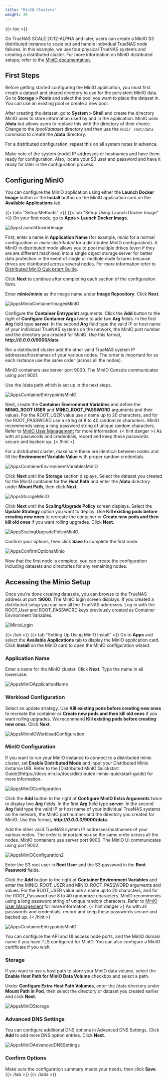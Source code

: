 ```yaml
---
title: "MinIO Clusters"
weight: 30
---
```


{{< toc >}}

On TrueNAS SCALE 20.12-ALPHA and later, users can create a MinIO S3 distributed instance to scale out and handle individual TrueNAS node failures.
In this example, we use four physical TrueNAS systems and creating a distributed cluster.
For more information on MinIO distributed setups, refer to the [MinIO documentation](https://docs.min.io/docs/distributed-minio-quickstart-guide.html).

## First Steps

Before getting started configuring the MinIO application, you must first create a dataset and shared directory to use for the persistent MinIO data. 
Go to **Storage > Pools** and select the pool you want to place the dataset in. 
You can use an existing pool or create a new pool. 

After creating the dataset, go to **System > Shell** and create the directory MinIO uses to store information used by and in the application. MinIO uses **/data** but allows users to replace this with the directory of their choice. Change to the */pool/dataset* directory and then use the `mkdir /mnt/data` command to create the **/data** directory. 

For a distributed configuration, repeat this on all system notes in advance. 

Make note of the system (node) IP addresses or hostnames and have them ready for configuration. Also, locate your S3 user and password and have it ready for later in the configuration process.

## Configuring MinIO

You can configure the MinIO application using either the **Launch Docker Image** button or the **Install** button on the MinIO application card on the **Available Applications** tab.

{{< tabs "Setup Methods" >}}
{{< tab "Setup Using Launch Docker Image" >}}
On your first node, go to **Apps > Launch Docker Image**.

![AppsLaunchDockerImage](/images/SCALE/22.02/AppsLaunchDockerImage.png "Launching a Docker Image")

First, enter a name in **Application Name** (for example, *minio* for a normal configuration or *minio-distributed* for a distributed MinIO configuration). 
A MinIO in distributed mode allows you to pool multiple drives (even if they are are different machines) into a single object storage server for better data protection in the event of single or multiple node failures because drives are distributed across several nodes. For more information refer to [Distributed MinIO Quickstart Guide](https://docs.min.io/docs/distributed-minio-quickstart-guide).

Click **Next** to continue after completing each section of the configuration form.

Enter **minio/minio** as the image name under **Image Repository**. Click **Next**.

![AppsMinioContainerImagesMinIO](/images/SCALE/22.02/AppsContainerImagesMinIO.png "MinIO Container Image")

Configure the **Container Entrypoint** arguments. 
Click the **Add** button to the right of **Configure Container Args** twice to add two **Arg** fields. 
In the first **Arg** field type **server**. 
In the second **Arg** field type the valid IP or host name of your individual TrueNAS systems on the network, the MinIO port number and the directory you created for MinIO. Use this format, <file>**http://*0.0.0.0*/9000/data**</file>.

Ror a distributed cluster add the other valid TrueNAS system IP addresses/hostnames of your various nodes.
The order is important for so each instance use the same order (across all the nodes).

MinIO containers use server port 9000. The MinIO Console communicates using port 9001.

Use the <file>/data</file> path which is set up in the next steps.

![AppsContainerEntrypointsMinIO](/images/SCALE/22.02/AppsContainerEntrypointsMinIO.png "Container Settings")

Next, create the **Container Environment Variables** and define the **MINIO_ROOT USER** and **MINIO_ROOT_PASSWORD** arguments and their values. 
For the ROOT_USER value use a name up to 20 characters, and for the ROOT_PASSWORD use a string of 8 to 40 randomize characters. 
MinIO recommends using a long password string of unique random characters. 
Refer to [MinIO User Management](https://docs.min.io/minio/baremetal/security/minio-identity-management/user-management.html) for more information.
{< hint danger >}
As with all passwords and credentials, record and keep these passwords secure and backed up.
{< /hint >}

For a distributed cluster, make sure these are identical between nodes and fill the **Environment Variable Value** with proper random credentials.

![AppsContainerEnvironmentVariablesMinIO](/images/SCALE/22.02/AppsContainerEnvironmentVariablesMinIO.png "Environment Variables")

Click **Next** until the **Storage** section displays. 
Select the dataset you created for the MinIO container for the **Host Path** and enter the <file>**/data**</file> directory under **Mount Path**, then click **Next**.

![AppsStorageMinIO](/images/SCALE/22.02/AppsStorageMinIO.png "Host Path Volumes")

Click **Next** until the **Scaling/Upgrade Policy** screen displays. 
Select the  **Update Strategy** option you want to deploy. 
Use **Kill existing pods before creating new ones** to recreate the container or **Create new pods and then kill old ones** if you want rolling upgrades. Click **Next**.

![AppsScalingUpgradePolicyMinIO](/images/SCALE/22.02/AppsScalingUpgradePolicyMinIO.png "Scaling Upgrade Policy")

Confirm your options, then click **Save** to complete the first node.

![AppsConfirmOptionsMinio](/images/SCALE/22.02/AppsConfirmOptionsMinio.png "Options Summary")

Now that the first node is complete, you can create the configuration including datasets and directories for any remaining nodes.

## Accessing the Minio Setup

Once you're done creating datasets, you can browse to the TrueNAS address at port **:9000**. The MinIO login screen displays. If you created a distributed setup you can see all the TrueNAS addresses.
Log in with the ROOT_User and ROOT_PASSWORD keys previously created as Container Environment Variables.

![MinioLogin](/images/SCALE/MinioLogin.png "MinIO Login")

{{< /tab >}}
{{< tab "Setting Up Using MinIO Install" >}}
Go to **Apps** and select the **Available Applications** tab to display the MinIO application card. Click **Install** on the MinIO card to open the MinIO configuration wizard.

### Application Name

Enter a name for the MinIO cluster. Click **Next**. Type the name in all lowercase.

![AppsMinIOApplicationName](/images/SCALE/22.02/AppsMinIOApplicationName.png "Application Name")

### Workload Configuration

Select an update strategy. Use **Kill existing pods before creating new ones** to recreate the container or **Create new pods and then kill old ones** if you want rolling upgrades. 
We recommend **Kill existing pods before creating new ones**. Click **Next**.

![AppsMininIOWorkloadConfiguration](/images/SCALE/22.02/AppsMininIOWorkloadConfiguration.png "Upgrade Strategy")

### MinIO Configuration

If you want to run your MinIO instance to connect to a distributed minio cluster, set **Enable Distributed Mode** and input your Distributed Minio Instance URI. Refer to the [Distributed MinIO Quickstart Guide]9https://docs.min.io/docs/distributed-minio-quickstart-guide) for more information.

![AppsMinIOConfiguration](/images/SCALE/22.02/AppsMinIOConfiguration.png "MinIO Configuration")

Click the **Add** button to the right of **Configure MinIO Extra Arguments** twice to display two **Arg** fields. 
In the first **Arg** field type **server**. 
In the second **Arg** field type the valid IP or host name of your individual TrueNAS systems on the network, the MinIO port number and the directory you created for MinIO. Use this format, <file>**http://*0.0.0.0*/9000/data**</file>.

Add the other valid TrueNAS system IP addresses/hostnames of your various nodes.
The order is important so use the same order across all the nodes.
MinIO containers use server port 9000. The MinIO UI communicates using port 9002.

![AppsMinIOConfiguration2](/images/SCALE/22.02/AppsMinIOConfiguration2.png "Configuration Arguments")

Enter the S3 root user in **Root User** and the S3 password in the **Root Password** fields. 

Click the **Add** button to the right of **Container Environment Variables** and enter the MINIO_ROOT_USER and MINIO_ROOT_PASSWORD arguments and values.
For the ROOT_USER value use a name up to 20 characters, and for the ROOT_Password use 8 to 40 randomize characters. 
MinIO recommends using a long password string of unique random characters. 
Refer to [MinIO User Management](https://docs.min.io/minio/baremetal/security/minio-identity-management/user-management.html) for more information.
{< hint danger >}
As with all passwords and credentials, record and keep these passwords secure and backed up.
{< /hint >}

![AppsContainerEntrypointsMinIO](/images/SCALE/22.02/AppsContainerEntrypointsMinIO.png "Container Entrtpoint Arguments")

You can configure the API and UI access node ports, and the MinIO domain name if you have TLS configured for MinIO. You can also configure a MinIO certificate if you wish.

### Storage

If you want to use a host path to store your MinIO data volume, select the **Enable Host Path for MinIO Data Volume** checkbox and select a path. 

Under **Configure Extra Host Path Volumes**, enter the <file>/data</file> directory under **Mount Path in Pod**, then select the directory or dataset you created earlier and click **Next**.

![AppsMinIOStorage](/images/SCALE/22.02/AppsMinIOStorage.png "Storage Host Path")

### Advanced DNS Settings

You can configure additional DNS options in Advanced DNS Settings. Click **Add** to add more DNS option entries. Click **Next**.

![AppsMinIOAdvancedDNSSettings](/images/SCALE/22.02/AppsMinIOAdvancedDNSSettings.png "Advanced DNS Options")

### Confirm Options

Make sure the configuration summary meets your needs, then click **Save**.
{{< /tab >}}
{{< /tabs >}}